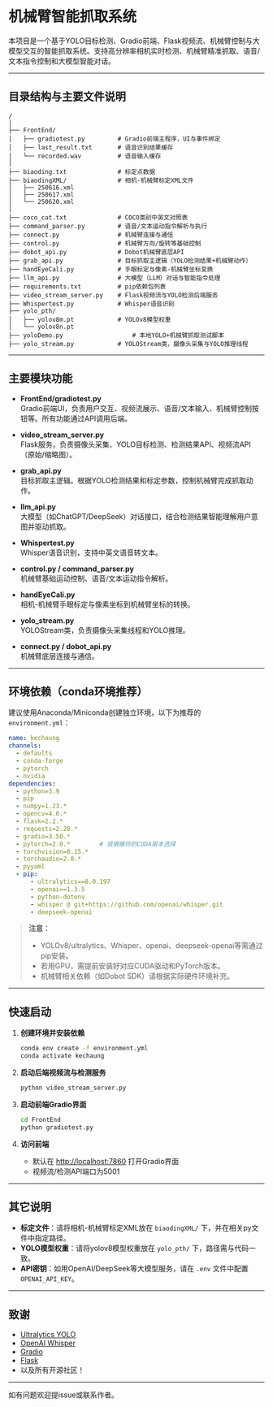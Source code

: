#  机械臂智能抓取系统

本项目是一个基于YOLO目标检测、Gradio前端、Flask视频流、机械臂控制与大模型交互的智能抓取系统。支持高分辨率相机实时检测、机械臂精准抓取、语音/文本指令控制和大模型智能对话。

---

## 目录结构与主要文件说明

```
/
│
├── FrontEnd/
│   ├── gradiotest.py         # Gradio前端主程序，UI与事件绑定
│   ├── last_result.txt       # 语音识别结果缓存
│   └── recorded.wav          # 语音输入缓存
│
├── biaoding.txt              # 标定点数据
├── biaodingXML/              # 相机-机械臂标定XML文件
│   ├── 250616.xml
│   ├── 250617.xml
│   └── 250620.xml
│
├── coco_cat.txt              # COCO类别中英文对照表
├── command_parser.py         # 语音/文本运动指令解析与执行
├── connect.py                # 机械臂连接与通信
├── control.py                # 机械臂方向/旋转等基础控制
├── dobot_api.py              # Dobot机械臂底层API
├── grab_api.py               # 目标抓取主逻辑（YOLO检测结果+机械臂动作）
├── handEyeCali.py            # 手眼标定与像素-机械臂坐标变换
├── llm_api.py                # 大模型（LLM）对话与智能指令处理
├── requirements.txt          # pip依赖包列表
├── video_stream_server.py    # Flask视频流与YOLO检测后端服务
├── Whispertest.py            # Whisper语音识别
├── yolo_pth/
│   ├── yolov8m.pt            # YOLOv8模型权重
│   └── yolov8n.pt
├── yoloDemo.py                   # 本地YOLO+机械臂抓取测试脚本
├── yolo_stream.py            # YOLOStream类，摄像头采集与YOLO推理线程

```

---

## 主要模块功能

- **FrontEnd/gradiotest.py**  
  Gradio前端UI，负责用户交互、视频流展示、语音/文本输入、机械臂控制按钮等。所有功能通过API调用后端。

- **video_stream_server.py**  
  Flask服务，负责摄像头采集、YOLO目标检测、检测结果API、视频流API（原始/缩略图）。

- **grab_api.py**  
  目标抓取主逻辑。根据YOLO检测结果和标定参数，控制机械臂完成抓取动作。

- **llm_api.py**  
  大模型（如ChatGPT/DeepSeek）对话接口，结合检测结果智能理解用户意图并驱动抓取。

- **Whispertest.py**  
  Whisper语音识别，支持中英文语音转文本。

- **control.py / command_parser.py**  
  机械臂基础运动控制、语音/文本运动指令解析。

- **handEyeCali.py**  
  相机-机械臂手眼标定与像素坐标到机械臂坐标的转换。

- **yolo_stream.py**  
  YOLOStream类，负责摄像头采集线程和YOLO推理。

- **connect.py / dobot_api.py**  
  机械臂底层连接与通信。

---

## 环境依赖（conda环境推荐）

建议使用Anaconda/Miniconda创建独立环境，以下为推荐的 `environment.yml`：

```yaml
name: kechaung
channels:
  - defaults
  - conda-forge
  - pytorch
  - nvidia
dependencies:
  - python=3.9
  - pip
  - numpy=1.23.*
  - opencv=4.6.*
  - flask=2.2.*
  - requests=2.28.*
  - gradio=3.50.*
  - pytorch=2.0.*        # 或根据你的CUDA版本选择
  - torchvision=0.15.*
  - torchaudio=2.0.*
  - pyyaml
  - pip:
      - ultralytics==8.0.197
      - openai==1.3.5
      - python-dotenv
      - whisper @ git+https://github.com/openai/whisper.git
      - deepseek-openai
```

> **注意：**  
> - YOLOv8/ultralytics、Whisper、openai、deepseek-openai等需通过pip安装。
> - 若用GPU，需提前安装好对应CUDA驱动和PyTorch版本。
> - 机械臂相关依赖（如Dobot SDK）请根据实际硬件环境补充。

---

## 快速启动

1. **创建环境并安装依赖**
   ```bash
   conda env create -f environment.yml
   conda activate kechaung
   ```

2. **启动后端视频流与检测服务**
   ```bash
   python video_stream_server.py
   ```

3. **启动前端Gradio界面**
   ```bash
   cd FrontEnd
   python gradiotest.py
   ```

4. **访问前端**
   - 默认在 [http://localhost:7860](http://localhost:7860) 打开Gradio界面
   - 视频流/检测API端口为5001

---

## 其它说明

- **标定文件**：请将相机-机械臂标定XML放在 `biaodingXML/` 下，并在相关py文件中指定路径。
- **YOLO模型权重**：请将yolov8模型权重放在 `yolo_pth/` 下，路径需与代码一致。
- **API密钥**：如用OpenAI/DeepSeek等大模型服务，请在 `.env` 文件中配置 `OPENAI_API_KEY`。

---

## 致谢

- [Ultralytics YOLO](https://github.com/ultralytics/ultralytics)
- [OpenAI Whisper](https://github.com/openai/whisper)
- [Gradio](https://gradio.app/)
- [Flask](https://flask.palletsprojects.com/)
- 以及所有开源社区！

---

如有问题欢迎提issue或联系作者。 